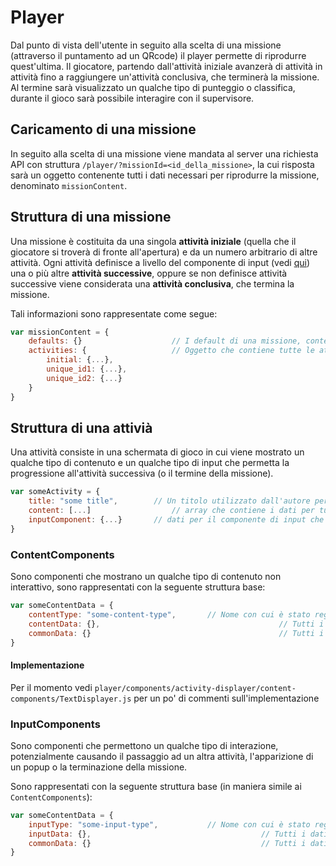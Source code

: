 # Player
Dal punto di vista dell'utente in seguito alla scelta di una missione (attraverso il puntamento ad un QRcode) il player permette di riprodurre quest'ultima. Il giocatore, partendo dall'attività iniziale avanzerà di attività in attività fino a raggiungere un'attività conclusiva, che terminerà la missione. Al termine sarà visualizzato un qualche tipo di punteggio o classifica, durante il gioco sarà possibile interagire con il supervisore.

## Caricamento di una missione
In seguito alla scelta di una missione viene mandata al server una richiesta API con struttura `/player/?missionId=<id_della_missione>`, la cui risposta sarà un oggetto contenente tutti i dati necessari per riprodurre la missione, denominato `missionContent`.

## Struttura di una missione
Una missione è costituita da una singola **attività iniziale** (quella che il giocatore si troverà di fronte all'apertura) e da un numero arbitrario di altre attività. Ogni attività definisce a livello del componente di input (vedi [qui](#inputcomponents)) una o più altre **attività successive**, oppure se non definisce attività successive viene considerata una **attività conclusiva**, che termina la missione.

Tali informazioni sono rappresentate come segue:

```js
var missionContent = {
	defaults: {}					// I default di una missione, contenete informazioni che i content/input component possono utilizzare come fallback
	activities: {					// Oggetto che contiene tutte le attività della missione, identificandole con un id univoco o con "initial" per l'attività iniziale della missione
		initial: {...},			
		unique_id1: {...},
		unique_id2: {...}
	}
}
```

## Struttura di una attivià
Una attività consiste in una schermata di gioco in cui viene mostrato un qualche tipo di contenuto
e un qualche tipo di input che permetta la progressione all'attività successiva (o il termine della missione).

```js
var someActivity = {
	title: "some title",		// Un titolo utilizzato dall'autore per identificare l'attività
	content: [...]					// array che contiene i dati per tutti i componenti di contenuto dell'attività nell'ordine in cui devono essere presentati
	inputComponent: {...}		// dati per il componente di input che verrà mostrato in fondo alla schermata
}
```

### ContentComponents
Sono componenti che mostrano un qualche tipo di contenuto non interattivo, sono rappresentati con la seguente struttura base:
```js
var someContentData = {
	contentType: "some-content-type",		// Nome con cui è stato registrato il componente a cui sono destinati questi dati, l'ActivityDisplayer provvederà a istanziarlo e a passargli i dati seguenti
	contentData: {},										// Tutti i dati necessari per questo componente nello specifico
	commonData: {}											// Tutti i dati che caratterizzano un componente di contenuto/input qualsiasi (come padding, colore sfondo e simili)
}
```

#### Implementazione

Per il momento vedi `player/components/activity-displayer/content-components/TextDisplayer.js` per un po' di commenti sull'implementazione 

### InputComponents
Sono componenti che permettono un qualche tipo di interazione, potenzialmente causando il passaggio ad un altra attività, l'apparizione di un popup o la terminazione della missione.

Sono rappresentati con la seguente struttura base (in maniera simile ai `ContentComponents`):

```js
var someContentData = {
	inputType: "some-input-type",			// Nome con cui è stato registrato il componente a cui sono destinati questi dati, l'ActivityDisplayer provvederà a istanziarlo e a passargli i dati seguenti
	inputData: {},										// Tutti i dati necessari per questo componente nello specifico
	commonData: {}										// Tutti i dati che caratterizzano un componente di contenuto/input qualsiasi (come padding, colore sfondo e simili)
}
```

